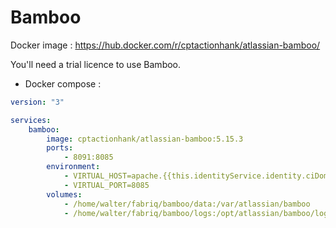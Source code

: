 Bamboo
===================

Docker image : https://hub.docker.com/r/cptactionhank/atlassian-bamboo/

You'll need a trial licence to use Bamboo.

* Docker compose :

```yml
version: "3"

services:
    bamboo:
        image: cptactionhank/atlassian-bamboo:5.15.3
        ports:
            - 8091:8085
        environment:
            - VIRTUAL_HOST=apache.{{this.identityService.identity.ciDomain}}
            - VIRTUAL_PORT=8085              
        volumes:
            - /home/walter/fabriq/bamboo/data:/var/atlassian/bamboo
            - /home/walter/fabriq/bamboo/logs:/opt/atlassian/bamboo/logs

```